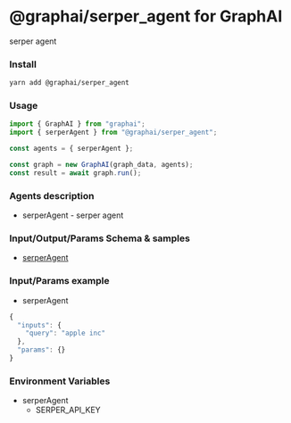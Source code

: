 
# @graphai/serper_agent for GraphAI

serper agent

### Install

```sh
yarn add @graphai/serper_agent
```


### Usage

```typescript
import { GraphAI } from "graphai";
import { serperAgent } from "@graphai/serper_agent";

const agents = { serperAgent };

const graph = new GraphAI(graph_data, agents);
const result = await graph.run();
```

### Agents description
- serperAgent - serper agent

### Input/Output/Params Schema & samples
 - [serperAgent](https://github.com/receptron/graphai-agents/blob/main/docs/agentDocs/net/serperAgent.md)

### Input/Params example
 - serperAgent



```typescript
{
  "inputs": {
    "query": "apple inc"
  },
  "params": {}
}
```


### Environment Variables
 - serperAgent
   - SERPER_API_KEY







